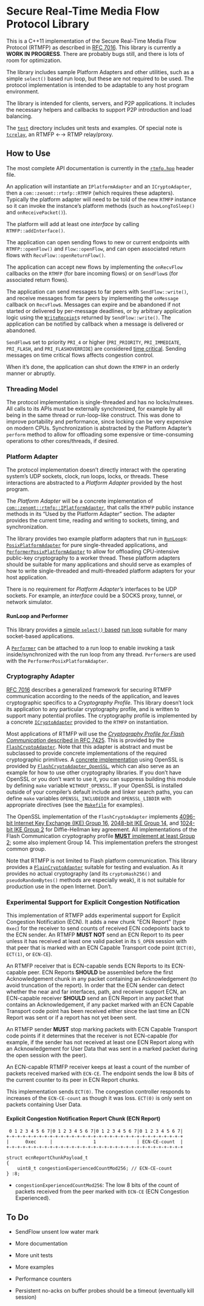 Secure Real-Time Media Flow Protocol Library
============================================
This is a C++11 implementation of the Secure Real-Time Media Flow Protocol
(RTMFP) as described in [RFC 7016][]. This library is currently a
**WORK IN PROGRESS**. There are probably bugs still, and there is lots of
room for optimization.

The library includes sample Platform Adapters and other utilities, such as a
simple `select()` based run loop, but these are not required to be used. The
protocol implementation is intended to be adaptable to any host program
environment.

The library is intended for clients, servers, and P2P applications. It includes
the necessary helpers and callbacks to support P2P introduction and load
balancing.

The [`test`](test/) directory includes unit tests and examples. Of special
note is [`tcrelay`](test/tcrelay.cpp), an RTMFP ←→ RTMP relay/proxy.

How to Use
----------
The most complete API documentation is currently in the
[`rtmfp.hpp`](include/rtmfp/rtmfp.hpp) header file.

An application will instantiate an `IPlatformAdapter` and an `ICryptoAdapter`,
then a `com::zenomt::rtmfp::RTMFP` (which requires these adapters).  Typically
the platform adapter will need to be told of the new `RTMFP` instance so it
can invoke the instance’s platform methods (such as `howLongToSleep()` and
`onReceivePacket()`).

The platform will add at least one *interface* by calling `RTMFP::addInterface()`.

The application can open sending flows to new or current endpoints with
`RTMFP::openFlow()` and `Flow::openFlow`, and can open associated return flows
with `RecvFlow::openReturnFlow()`.

The application can accept new flows by implementing the `onRecvFlow` callbacks
on the `RTMFP` (for bare incoming flows) or on `SendFlow`s (for associated
return flows).

The application can send messages to far peers with `SendFlow::write()`, and
receive messages from far peers by implementing the `onMessage` callback on
`RecvFlow`s.  Messages can expire and be abandoned if not started or delivered
by per-message deadlines, or by arbitrary application logic using the
[`WriteReceipt`](include/rtmfp/WriteReceipt.hpp)s returned by `SendFlow::write()`.
The application can be notified by callback when a message is delivered or
abandoned.

`SendFlow`s set to priority `PRI_4` or higher (`PRI_PRIORITY`, `PRI_IMMEDIATE`,
`PRI_FLASH`, and `PRI_FLASHOVERRIDE`) are considered
[time critical](https://tools.ietf.org/html/rfc7016#section-3.1). Sending
messages on time critical flows affects congestion control.

When it’s done, the application can shut down the `RTMFP` in an orderly manner
or abruptly.

### Threading Model
The protocol implementation is single-threaded and has no locks/mutexes. All
calls to its APIs must be externally synchronized, for example by all being
in the same thread or run-loop-like construct. This was done to improve
portability and performance, since locking can be very expensive on modern
CPUs. Synchronization is abstracted by the Platform Adapter’s `perform` method
to allow for offloading some expensive or time-consuming operations to other
cores/threads, if desired.

### Platform Adapter
The protocol implementation doesn’t directly interact with the operating
system’s UDP sockets, clock, run loops, locks, or threads. These interactions
are abstracted to a *Platform Adapter* provided by the host program.

The *Platform Adapter* will be a concrete implementation of
[`com::zenomt::rtmfp::IPlatformAdapter`](include/rtmfp/rtmfp.hpp), that calls
the `RTMFP` public instance methods in its “Used by the Platform Adapter”
section.  The adapter provides the current time, reading and writing to
sockets, timing, and synchronization.

The library provides two example platform adapters that run in
[`RunLoop`](include/rtmfp/RunLoop.hpp)s:
[`PosixPlatformAdapter`](include/rtmfp/PosixPlatformAdapter.hpp) for pure
single-threaded applications, and
[`PerformerPosixPlatformAdapter`](include/rtmfp/PerformerPosixPlatformAdapter.hpp) to
allow for offloading CPU-intensive public-key cryptography to a worker thread.
These platform adapters should be suitable for many applications and should
serve as examples of how to write single-threaded and multi-threaded platform
adapters for your host application.

There is no requirement for *Platform Adapter’s* interfaces to be UDP sockets.
For example, an *interface* could be a SOCKS proxy, tunnel, or network
simulator.

#### RunLoop and Performer
This library provides a [simple `select()` based](include/rtmfp/SelectRunLoop.hpp)
[run loop](include/rtmfp/RunLoop.hpp) suitable for many socket-based applications.

A [`Performer`](include/rtmfp/Performer.hpp) can be attached to a run loop
to enable invoking a task inside/synchronized with the run loop from any
thread. `Performer`s are used with the `PerformerPosixPlatformAdapter`.

### Cryptography Adapter
[RFC 7016][] describes a generalized framework for securing RTMFP communication
according to the needs of the application, and leaves cryptographic specifics
to a *Cryptography Profile*. This library doesn’t lock its application to any
particular cryptography profile, and is written to support many potential
profiles. The cryptography profile is implemented by a concrete
[`ICryptoAdapter`](include/rtmfp/rtmfp.hpp) provided to the `RTMFP` on
instantiation.

Most applications of RTMFP will use the
[*Cryptography Profile for Flash Communication* described in RFC 7425][RFC 7425].
This is provided by the [`FlashCryptoAdapter`](include/rtmfp/FlashCryptoAdapter.hpp).
Note that this adapter is abstract and must be subclassed to provide concrete
implementations of the required cryptographic primitives. A
[concrete implementation](src/FlashCryptoAdapter_OpenSSL.cpp) using OpenSSL is
provided by
[`FlashCryptoAdapter_OpenSSL`](include/rtmfp/FlashCryptoAdapter_OpenSSL.hpp),
which can also serve as an example for how to use other cryptography
libraries. If you don’t have OpenSSL or you don’t want to use it, you can suppress
building this module by defining `make` variable `WITHOUT_OPENSSL`. If your
OpenSSL is installed outside of your compiler’s default include and linker
search paths, you can define `make` variables `OPENSSL_INCLUDEDIR` and
`OPENSSL_LIBDIR` with appropriate directives (see the [`Makefile`](Makefile)
for examples).

The OpenSSL implementation of the `FlashCryptoAdapter` implements
[4096-bit Internet Key Exchange (IKE) Group 16][MODP 4096],
[2048-bit IKE Group 14][MODP 2048], and [1024-bit IKE Group 2][MODP 1024] for
Diffie-Hellman key agreement. All implementations of the
Flash Communication cryptography profile
[**MUST** implement at least Group 2](https://tools.ietf.org/html/rfc7425#section-4.2);
some also implement Group 14. This implementation prefers the strongest
common group.

Note that RTMFP is not limited to Flash platform communication.  This library
provides a [`PlainCryptoAdapter`](include/rtmfp/PlainCryptoAdapter.hpp)
suitable for testing and evaluation. As it provides no actual cryptography
(and its `cryptoHash256()` and `pseudoRandomBytes()` methods are especially
weak), it is not suitable for production use in the open Internet. Don’t.

### Experimental Support for Explicit Congestion Notification
This implementation of RTMFP adds experimental support for Explicit Congestion
Notification (ECN). It adds a new chunk "ECN Report" (type `0xec`) for the
receiver to send counts of received ECN codepoints back to the ECN sender.
An RTMFP **MUST NOT** send an ECN Report to its peer unless it has received
at least one valid packet in its `S_OPEN` session with that peer that is
marked with an ECN Capable Transport code point (`ECT(0)`, `ECT(1)`, or
`ECN-CE`).

An RTMFP receiver that is ECN-capable sends ECN Reports to its ECN-capable
peer.  ECN Reports **SHOULD** be assembled before the first Acknowledgement
chunk in any packet containing an Acknowledgement (to avoid truncation of the
report). In order that the ECN sender can detect whether the near and far
interfaces, path, and receiver support ECN, an ECN-capable receiver **SHOULD**
send an ECN Report in any packet that contains an Acknowledgement, if any
packet marked with an ECN Capable Transport code point has been received
either since the last time an ECN Report was sent or if a report has not yet
been sent.

An RTMFP sender **MUST** stop marking packets with ECN Capable Transport code
points if it determines that the receiver is not ECN-capable (for example,
if the sender has not received at least one ECN Report along with an
Acknowledgement for User Data that was sent in a marked packet during the
open session with the peer).

An ECN-capable RTMFP receiver keeps at least a count of the number of packets
received marked with `ECN-CE`. The endpoint sends the low 8 bits of the current
counter to its peer in ECN Report chunks.

This implementation sends `ECT(0)`.  The congestion controller responds to
increases of the `ECN-CE-count` as though it was loss. `ECT(0)` is only sent
on packets containing User Data.

#### Explicit Congestion Notification Report Chunk (ECN Report)

	 0 1 2 3 4 5 6 7|0 1 2 3 4 5 6 7|0 1 2 3 4 5 6 7|0 1 2 3 4 5 6 7|
	+-+-+-+-+-+-+-+-+-+-+-+-+-+-+-+-+-+-+-+-+-+-+-+-+-+-+-+-+-+-+-+-+
	|      0xec     |               1               | ECN-CE-count  |
	+-+-+-+-+-+-+-+-+-+-+-+-+-+-+-+-+-+-+-+-+-+-+-+-+-+-+-+-+-+-+-+-+
	
	struct ecnReportChunkPayload_t
	{
	    uint8_t congestionExperiencedCountMod256; // ECN-CE-count
	} :8;

- `congestionExperiencedCountMod256`: The low 8 bits of the count of packets
  received from the peer marked with `ECN-CE` (ECN Congestion Experienced).

To Do
-----
* SendFlow unsent low water mark
* More documentation
* More unit tests
* More examples
* Performance counters
* Persistent no-acks on buffer probes should be a timeout (eventually kill session)

  [MODP 1024]: https://tools.ietf.org/html/rfc7296#appendix-B.2
  [MODP 2048]: https://tools.ietf.org/html/rfc3526#section-3
  [MODP 4096]: https://tools.ietf.org/html/rfc3526#section-5
  [RFC 7016]: https://tools.ietf.org/html/rfc7016
  [RFC 7425]: https://tools.ietf.org/html/rfc7425
